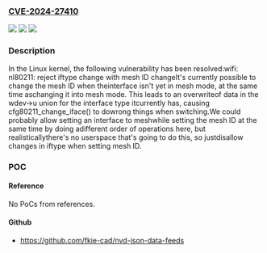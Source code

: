### [CVE-2024-27410](https://cve.mitre.org/cgi-bin/cvename.cgi?name=CVE-2024-27410)
![](https://img.shields.io/static/v1?label=Product&message=Linux&color=blue)
![](https://img.shields.io/static/v1?label=Version&message=7b0a0e3c3a88%3C%20d38d31bbbb9d%20&color=brighgreen)
![](https://img.shields.io/static/v1?label=Vulnerability&message=n%2Fa&color=brighgreen)

### Description

In the Linux kernel, the following vulnerability has been resolved:wifi: nl80211: reject iftype change with mesh ID changeIt's currently possible to change the mesh ID when theinterface isn't yet in mesh mode, at the same time aschanging it into mesh mode. This leads to an overwriteof data in the wdev->u union for the interface type itcurrently has, causing cfg80211_change_iface() to dowrong things when switching.We could probably allow setting an interface to meshwhile setting the mesh ID at the same time by doing adifferent order of operations here, but realisticallythere's no userspace that's going to do this, so justdisallow changes in iftype when setting mesh ID.

### POC

#### Reference
No PoCs from references.

#### Github
- https://github.com/fkie-cad/nvd-json-data-feeds

